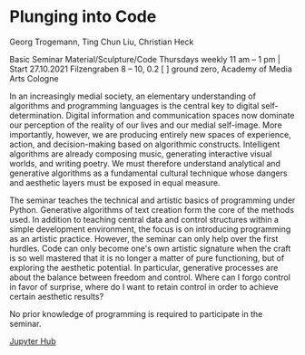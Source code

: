# Plunging into Code

Georg Trogemann, Ting Chun Liu, Christian Heck

Basic Seminar Material/Sculpture/Code
Thursdays weekly 11 am – 1 pm | Start 27.10.2021
Filzengraben 8 – 10, 0.2 [ ] ground zero, Academy of Media Arts Cologne


In an increasingly medial society, an elementary understanding of algorithms and programming languages is the central key to digital self-determination. Digital information and communication spaces now dominate our perception of the reality of our lives and our medial self-image. More importantly, however, we are producing entirely new spaces of experience, action, and decision-making based on algorithmic constructs. Intelligent algorithms are already composing music, generating interactive visual worlds, and writing poetry. We must therefore understand analytical and generative algorithms as a fundamental cultural technique whose dangers and aesthetic layers must be exposed in equal measure.

The seminar teaches the technical and artistic basics of programming under Python. Generative algorithms of text creation form the core of the methods used. In addition to teaching central data and control structures within a simple development environment, the focus is on introducing programming as an artistic practice. However, the seminar can only help over the first hurdles. Code can only become one's own artistic signature when the craft is so well mastered that it is no longer a matter of pure functioning, but of exploring the aesthetic potential. In particular, generative processes are about the balance between freedom and control. Where can I forgo control in favor of surprise, where do I want to retain control in order to achieve certain aesthetic results?

No prior knowledge of programming is required to participate in the seminar.

[Jupyter Hub](https://dev.ground-zero.khm.de/jupyter-hub/)
